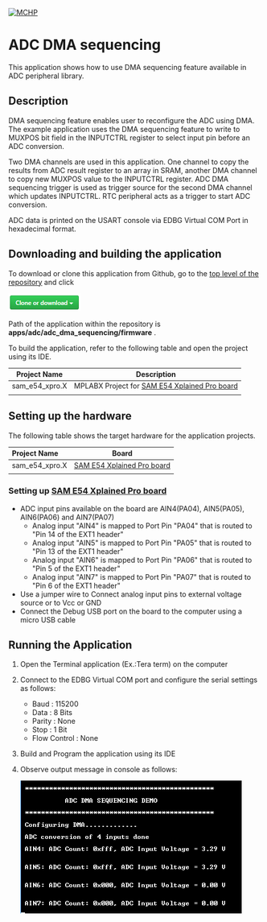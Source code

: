 [![MCHP](https://www.microchip.com/ResourcePackages/Microchip/assets/dist/images/logo.png)](https://www.microchip.com)

# ADC DMA sequencing

This application shows how to use DMA sequencing feature available in ADC peripheral library.

## Description

DMA sequencing feature enables user to reconfigure the ADC using DMA. The example application uses the DMA sequencing feature to write to MUXPOS bit field in the INPUTCTRL register to select input pin before an ADC conversion.

Two DMA channels are used in this application. One channel to copy the results from ADC result register to an array in SRAM, another DMA channel to copy new MUXPOS value to the INPUTCTRL register. ADC DMA sequencing trigger is used as trigger source for the second DMA channel which updates INPUTCTRL. RTC peripheral acts as a trigger to start ADC conversion.

ADC data is printed on the USART console via EDBG Virtual COM Port in hexadecimal format.

## Downloading and building the application

To download or clone this application from Github, go to the [top level of the repository](https://github.com/Microchip-MPLAB-Harmony/csp_apps_sam_d5x_e5x) and click

![clone](../../../docs/images/clone.png)

Path of the application within the repository is **apps/adc/adc_dma_sequencing/firmware** .

To build the application, refer to the following table and open the project using its IDE.

| Project Name      | Description                                    |
| ----------------- | ---------------------------------------------- |
| sam_e54_xpro.X    | MPLABX Project for [SAM E54 Xplained Pro board](https://www.microchip.com/developmenttools/ProductDetails/atsame54-xpro)|
|||

## Setting up the hardware

The following table shows the target hardware for the application projects.

| Project Name| Board|
|:---------|:---------:|
| sam_e54_xpro.X    | [SAM E54 Xplained Pro board](https://www.microchip.com/developmenttools/ProductDetails/atsame54-xpro)|
|||

### Setting up  [SAM E54 Xplained Pro board](https://www.microchip.com/developmenttools/ProductDetails/atsame54-xpro)

- ADC input pins available on the board are AIN4(PA04), AIN5(PA05), AIN6(PA06) and AIN7(PA07)
  - Analog input "AIN4" is mapped to Port Pin "PA04" that is routed to "Pin 14 of the EXT1 header"
  - Analog input "AIN5" is mapped to Port Pin "PA05" that is routed to "Pin 13 of the EXT1 header"
  - Analog input "AIN6" is mapped to Port Pin "PA06" that is routed to "Pin 5 of the EXT1 header"
  - Analog input "AIN7" is mapped to Port Pin "PA07" that is routed to "Pin 6 of the EXT1 header"
- Use a jumper wire to Connect analog input pins to external voltage source or to Vcc or GND
- Connect the Debug USB port on the board to the computer using a micro USB cable

## Running the Application

1. Open the Terminal application (Ex.:Tera term) on the computer
2. Connect to the EDBG Virtual COM port and configure the serial settings as follows:
    - Baud : 115200
    - Data : 8 Bits
    - Parity : None
    - Stop : 1 Bit
    - Flow Control : None
3. Build and Program the application using its IDE
4. Observe output message in console as follows:

    ![output](images/output_adc_dma_sequencing.png)
